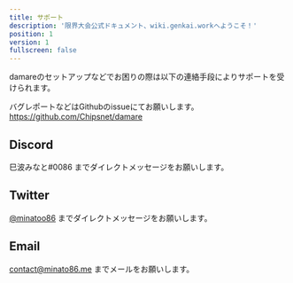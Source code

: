 ```yaml
---
title: サポート 
description: '限界大会公式ドキュメント、wiki.genkai.workへようこそ！'
position: 1
version: 1
fullscreen: false
---
```


damareのセットアップなどでお困りの際は以下の連絡手段によりサポートを受けられます。

バグレポートなどはGithubのissueにてお願いします。       
https://github.com/Chipsnet/damare

## Discord

巳波みなと#0086 までダイレクトメッセージをお願いします。

## Twitter

[@minatoo86](https://twitter.com/minatoo86) までダイレクトメッセージをお願いします。

## Email

contact@minato86.me までメールをお願いします。